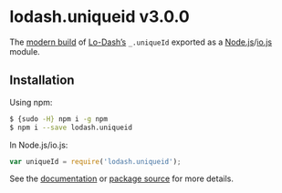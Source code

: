 # lodash.uniqueid v3.0.0

The [modern build](https://github.com/lodash/lodash/wiki/Build-Differences) of [Lo-Dash’s](https://lodash.com/) `_.uniqueId` exported as a [Node.js](http://nodejs.org/)/[io.js](https://iojs.org/) module.

## Installation

Using npm:

```bash
$ {sudo -H} npm i -g npm
$ npm i --save lodash.uniqueid
```

In Node.js/io.js:

```js
var uniqueId = require('lodash.uniqueid');
```

See the [documentation](https://lodash.com/docs#uniqueId) or [package source](https://github.com/lodash/lodash/blob/3.0.0-npm-packages/lodash.uniqueid/index.js) for more details.
